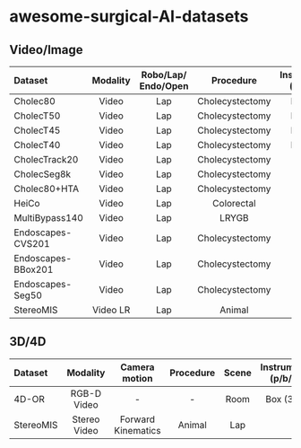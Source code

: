 # awesome-surgical-AI-datasets
## Video/Image

| Dataset | Modality | Robo/Lap/ Endo/Open | Procedure | Instrument (p/b/f) | Instrument ID | Target (p/b/f) | Verb (s/b/p) | Triplet | Phase | N cases | Link |
|:--------|:-----:|:---:|:---------------:|:--------:|:-:|:--------:|:--------:|:-:|:--:|:--:|:-----|  
| Cholec80      | Video | Lap | Cholecystectomy | Frame | Y | N        | N        | N | Y | 80 | link |
| CholecT50     | Video | Lap | Cholecystectomy | Frame | Y | Frame | Frame | Y | N | 50 | link |
| CholecT45     | Video | Lap | Cholecystectomy | Frame | Y | Frame | Frame | Y | N | 45 | link |
| CholecT40     | Video | Lap | Cholecystectomy | Frame | Y | Frame | Frame | Y | N | 40 | link |
| CholecTrack20 | Video | Lap | Cholecystectomy | Box   | Y | N     | N     | N | Y | 20 | link |
| CholecSeg8k   | Video | Lap | Cholecystectomy | Pixel | Y | Pixel | N     | N | N | 17 | link |
| Cholec80+HTA  | Video | Lap | Cholecystectomy | N     | N | N     | N     | N | Y | 80 | [link](https://github.com/bnamazi/HTA_3D_CNN/tree/master/data/All_chole80_annotations) |
| HeiCo         | Video | Lap | Colorectal      | Pixel | N | N     | N     | N | Y | 30 | [link](https://www.synapse.org/#!Synapse:syn21903917/wiki/601992) |
| MultiBypass140 | Video | Lap | LRYGB      | N | N | N     | N     | N | Y | 140 | [link]([https://www.synapse.org/#!Synapse:syn21903917/wiki/601992](https://github.com/CAMMA-public/MultiBypass140)https://github.com/CAMMA-public/MultiBypass140) |
| Endoscapes-CVS201 | Video | Lap | Cholecystectomy | N | N | N | N | N | N | 201 | [link](https://github.com/CAMMA-public/Endoscapes) |
| Endoscapes-BBox201 | Video | Lap | Cholecystectomy | Box | Y | Box | N | N | N | 201 | [link](https://github.com/CAMMA-public/Endoscapes) |
| Endoscapes-Seg50 | Video | Lap | Cholecystectomy | Pixel | Y | Pixel | N | N | N | 50 | [link](https://github.com/CAMMA-public/Endoscapes) |
| StereoMIS        | Video LR | Lap | Animal | - | 


## 3D/4D

| Dataset | Modality      | Camera motion | Procedure | Scene | Instrument (p/b/f) | Instrument ID | Human (p/b/f) | Verb     | Triplet | Phase | Scene graph | N cases | Link |
|:--------|:-------------:|:-------------:|:---------:|:-----:|:------------------:|:-------------:|:-------------:|:--------:|:-------:|:-----:|:-----------:|:-------:|:----:| 
| 4D-OR   | RGB-D Video   |  -            |  -        | Room  |   Box (3D)         |               | Box (6D)      | Role     | N       | Y     | Y           |6734     | [link](https://github.com/egeozsoy/4D-OR) |
| StereoMIS| Stereo Video | Forward Kinematics | Animal | Lap |                    |               |               |          |         |       |             | 11      |  [link](https://zenodo.org/records/7727692)|
